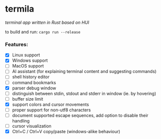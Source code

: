 # termila
*terminal app written in Rust based on HUI*

to build and run: `cargo run --release`

### Features:
 - [x] Linux support
 - [x] Windows support
 - [ ] MacOS support
 - [ ] AI assistant (for explaining terminal content and suggesting commands)
 - [ ] shell history editor
 - [ ] command bookmarks
 - [x] parser debug window
 - [ ] distinguish between stdin, stdout and stderr in window (ie. by hovering)
 - [ ] buffer size limit
 - [x] support colors and cursor movements
 - [ ] proper support for non-utf8 characters
 - [ ] document supported escape sequences, add option to disable their handling
 - [ ] cursor visualization
 - [x] Ctrl+C / Ctrl+V copy/paste (windows-alike behaviour)
